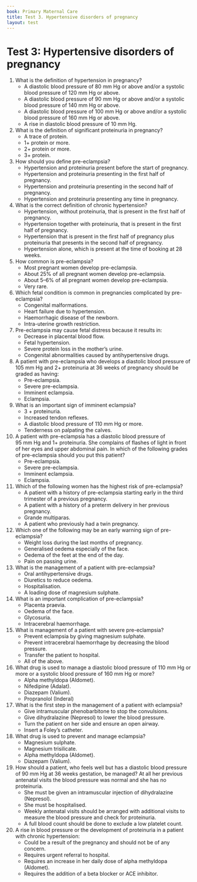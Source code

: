 ```yaml
---
book: Primary Maternal Care
title: Test 3. Hypertensive disorders of pregnancy
layout: test
---
```


# Test 3: Hypertensive disorders of pregnancy

1.	What is the definition of hypertension in pregnancy?
	-	A diastolic blood pressure of 80&nbsp;mm&nbsp;Hg or above and/or a systolic blood pressure of 120&nbsp;mm&nbsp;Hg or above.
	+	A diastolic blood pressure of 90&nbsp;mm&nbsp;Hg or above and/or a systolic blood pressure of 140&nbsp;mm&nbsp;Hg or above.
	-	A diastolic blood pressure of 100&nbsp;mm&nbsp;Hg or above and/or a systolic blood pressure of 160&nbsp;mm&nbsp;Hg or above.
	-	A rise in diastolic blood pressure of 10&nbsp;mm&nbsp;Hg.
2.	What is the definition of significant proteinuria in pregnancy?
	-	A trace of protein.
	+	1+ protein or more.
	-	2+ protein or more.
	-	3+ protein.
3.	How should you define pre-eclampsia?
	-	Hypertension and proteinuria present before the start of pregnancy.
	-	Hypertension and proteinuria presenting in the first half of pregnancy.
	+	Hypertension and proteinuria presenting in the second half of pregnancy.
	-	Hypertension and proteinuria presenting any time in pregnancy.
4.	What is the correct definition of chronic hypertension?
	+	Hypertension, without proteinuria, that is present in the first half of pregnancy.
	-	Hypertension together with proteinuria, that is present in the first half of pregnancy.
	-	Hypertension that is present in the first half of pregnancy plus proteinuria that presents in the second half of pregnancy.
	-	Hypertension alone, which is present at the time of booking at 28 weeks.
5.	How common is pre-eclampsia?
	-	Most pregnant women develop pre-eclampsia.
	-	About 25% of all pregnant women develop pre-eclampsia.
	+	About 5–6% of all pregnant women develop pre-eclampsia.
	-	Very rare.
6.	Which fetal condition is common in pregnancies complicated by pre-eclampsia?
	-	Congenital malformations.
	-	Heart failure due to hypertension.
	-	Haemorrhagic disease of the newborn.
	+	Intra-uterine growth restriction.
7.	Pre-eclampsia may cause fetal distress because it results in:
	+	Decrease in placental blood flow.
	-	Fetal hypertension.
	-	Severe protein loss in the mother’s urine.
	-	Congenital abnormalities caused by antihypertensive drugs.
8.	A patient with pre-eclampsia who develops a diastolic blood pressure of 105&nbsp;mm&nbsp;Hg and 2+ proteinuria at 36 weeks of pregnancy should be graded as having:
	+	Pre-eclampsia.
	-	Severe pre-eclampsia.
	-	Imminent eclampsia.
	-	Eclampsia.
9.	What is an important sign of imminent eclampsia?
	-	3 + proteinuria.
	+	Increased tendon reflexes.
	-	A diastolic blood pressure of 110&nbsp;mm&nbsp;Hg or more.
	-	Tenderness on palpating the calves.
10.	A patient with pre-eclampsia has a diastolic blood pressure of 95&nbsp;mm&nbsp;Hg and 1+ proteinuria. She complains of flashes of light in front of her eyes and upper abdominal pain. In which of the following grades of pre-eclampsia should you put this patient?
	-	Pre-eclampsia.
	-	Severe pre-eclampsia.
	+	Imminent eclampsia.
	-	Eclampsia.
11.	Which of the following women has the highest risk of pre-eclampsia?
	+	A patient with a history of pre-eclampsia starting early in the third trimester of a previous pregnancy.
	-	A patient with a history of a preterm delivery in her previous pregnancy.
	-	Grande multiparas.
	-	A patient who previously had a twin pregnancy.
12.	Which one of the following may be an early warning sign of pre-eclampsia?
	-	Weight loss during the last months of pregnancy.
	+	Generalised oedema especially of the face.
	-	Oedema of the feet at the end of the day.
	-	Pain on passing urine.
13.	What is the management of a patient with pre-eclampsia?
	-	Oral antihypertensive drugs.
	-	Diuretics to reduce oedema.
	+	Hospitalisation.
	-	A loading dose of magnesium sulphate.
14.	What is an important complication of pre-eclampsia?
	-	Placenta praevia.
	-	Oedema of the face.
	-	Glycosuria.
	+	Intracerebral haemorrhage.
15.	What is management of a patient with severe pre-eclampsia?
	-	Prevent eclampsia by giving magnesium sulphate.
	-	Prevent intracerebral haemorrhage by decreasing the blood pressure.
	-	Transfer the patient to hospital.
	+	All of the above.
16.	What drug is used to manage a diastolic blood pressure of 110&nbsp;mm&nbsp;Hg or more or a systolic blood pressure of 160&nbsp;mm&nbsp;Hg or more?
	-	Alpha methyldopa (Aldomet).
	+	Nifedipine (Adalat).
	-	Diazepam (Valium).
	-	Propranolol (Inderal)
17.	What is the first step in the management of a patient with eclampsia?
	-	Give intramuscular phenobarbitone to stop the convulsions.
	-	Give dihydralazine (Nepresol) to lower the blood pressure.
	+	Turn the patient on her side and ensure an open airway.
	-	Insert a Foley’s catheter.
18.	What drug is used to prevent and manage eclampsia?
	+	Magnesium sulphate.
	-	Magnesium trisilicate.
	-	Alpha methyldopa (Aldomet).
	-	Diazepam (Valium).
19.	How should a patient, who feels well but has a diastolic blood pressure of 90&nbsp;mm&nbsp;Hg at 36 weeks gestation, be managed? At all her previous antenatal visits the blood pressure was normal and she has no proteinuria.
	-	She must be given an intramuscular injection of dihydralazine (Nepresol).
	-	She must be hospitalised.
	+	Weekly antenatal visits should be arranged with additional visits to measure the blood pressure and check for proteinuria.
	-	A full blood count should be done to exclude a low platelet count.
20.	A rise in blood pressure or the development of proteinuria in a patient with chronic hypertension:
	-	Could be a result of the pregnancy and should not be of any concern.
	+	Requires urgent referral to hospital.
	-	Requires an increase in her daily dose of alpha methyldopa (Aldomet).
	-	Requires the addition of a beta blocker or ACE inhibitor.
